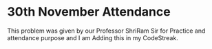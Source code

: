 # 30th November Attendance 
This problem was given by our Professor ShriRam Sir for Practice and attendance purpose and I am Adding this in my CodeStreak.